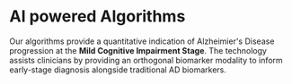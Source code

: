# AI powered Algorithms

Our algorithms provide a quantitative indication of Alzheimier's Disease progression at the **Mild Cognitive Impairment Stage**. The technology assists clinicians by providing an orthogonal biomarker modality to inform early-stage diagnosis alongside traditional AD biomarkers.
